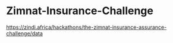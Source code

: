 # Zimnat-Insurance-Challenge
https://zindi.africa/hackathons/the-zimnat-insurance-assurance-challenge/data
